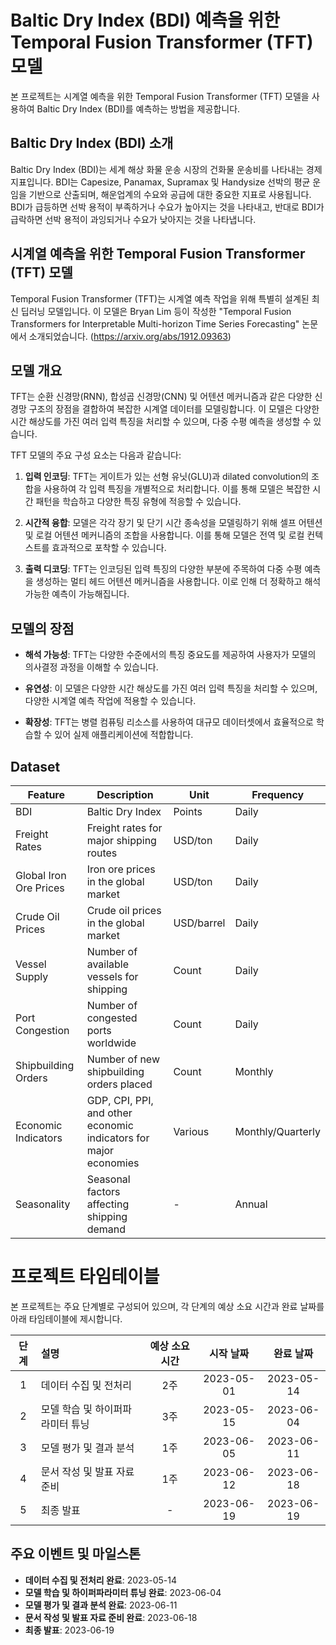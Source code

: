 # Baltic Dry Index (BDI) 예측을 위한 Temporal Fusion Transformer (TFT) 모델

본 프로젝트는 시계열 예측을 위한 Temporal Fusion Transformer (TFT) 모델을 사용하여 Baltic Dry Index (BDI)를 예측하는 방법을 제공합니다. 

## Baltic Dry Index (BDI) 소개

Baltic Dry Index (BDI)는 세계 해상 화물 운송 시장의 건화물 운송비를 나타내는 경제 지표입니다. BDI는 Capesize, Panamax, Supramax 및 Handysize 선박의 평균 운임을 기반으로 산출되며, 해운업계의 수요와 공급에 대한 중요한 지표로 사용됩니다. BDI가 급등하면 선박 용적이 부족하거나 수요가 높아지는 것을 나타내고, 반대로 BDI가 급락하면 선박 용적이 과잉되거나 수요가 낮아지는 것을 나타냅니다.

## 시계열 예측을 위한 Temporal Fusion Transformer (TFT) 모델

Temporal Fusion Transformer (TFT)는 시계열 예측 작업을 위해 특별히 설계된 최신 딥러닝 모델입니다. 이 모델은 Bryan Lim 등이 작성한 "Temporal Fusion Transformers for Interpretable Multi-horizon Time Series Forecasting" 논문에서 소개되었습니다. (https://arxiv.org/abs/1912.09363)

## 모델 개요

TFT는 순환 신경망(RNN), 합성곱 신경망(CNN) 및 어텐션 메커니즘과 같은 다양한 신경망 구조의 장점을 결합하여 복잡한 시계열 데이터를 모델링합니다. 이 모델은 다양한 시간 해상도를 가진 여러 입력 특징을 처리할 수 있으며, 다중 수평 예측을 생성할 수 있습니다.

TFT 모델의 주요 구성 요소는 다음과 같습니다:

1. **입력 인코딩**: TFT는 게이트가 있는 선형 유닛(GLU)과 dilated convolution의 조합을 사용하여 각 입력 특징을 개별적으로 처리합니다. 이를 통해 모델은 복잡한 시간 패턴을 학습하고 다양한 특징 유형에 적응할 수 있습니다.

2. **시간적 융합**: 모델은 각각 장기 및 단기 시간 종속성을 모델링하기 위해 셀프 어텐션 및 로컬 어텐션 메커니즘의 조합을 사용합니다. 이를 통해 모델은 전역 및 로컬 컨텍스트를 효과적으로 포착할 수 있습니다.

3. **출력 디코딩**: TFT는 인코딩된 입력 특징의 다양한 부분에 주목하여 다중 수평 예측을 생성하는 멀티 헤드 어텐션 메커니즘을 사용합니다. 이로 인해 더 정확하고 해석 가능한 예측이 가능해집니다.

## 모델의 장점

- **해석 가능성**: TFT는 다양한 수준에서의 특징 중요도를 제공하여 사용자가 모델의 의사결정 과정을 이해할 수 있습니다.

- **유연성**: 이 모델은 다양한 시간 해상도를 가진 여러 입력 특징을 처리할 수 있으며, 다양한 시계열 예측 작업에 적용할 수 있습니다.

- **확장성**: TFT는 병렬 컴퓨팅 리소스를 사용하여 대규모 데이터셋에서 효율적으로 학습할 수 있어 실제 애플리케이션에 적합합니다.

## Dataset
  
| Feature | Description | Unit | Frequency |
| ------- | ----------- | ---- | --------- |
| BDI | Baltic Dry Index | Points | Daily |
| Freight Rates | Freight rates for major shipping routes | USD/ton | Daily |
| Global Iron Ore Prices | Iron ore prices in the global market | USD/ton | Daily |
| Crude Oil Prices | Crude oil prices in the global market | USD/barrel | Daily |
| Vessel Supply | Number of available vessels for shipping | Count | Daily |
| Port Congestion | Number of congested ports worldwide | Count | Daily |
| Shipbuilding Orders | Number of new shipbuilding orders placed | Count | Monthly |
| Economic Indicators | GDP, CPI, PPI, and other economic indicators for major economies | Various | Monthly/Quarterly |
| Seasonality | Seasonal factors affecting shipping demand | - | Annual |

# 프로젝트 타임테이블

본 프로젝트는 주요 단계별로 구성되어 있으며, 각 단계의 예상 소요 시간과 완료 날짜를 아래 타임테이블에 제시합니다.

| 단계 | 설명 | 예상 소요 시간 | 시작 날짜 | 완료 날짜 |
|:---:|:---|:---:|:---:|:---:|
| 1 | 데이터 수집 및 전처리 | 2주 | 2023-05-01 | 2023-05-14 |
| 2 | 모델 학습 및 하이퍼파라미터 튜닝 | 3주 | 2023-05-15 | 2023-06-04 |
| 3 | 모델 평가 및 결과 분석 | 1주 | 2023-06-05 | 2023-06-11 |
| 4 | 문서 작성 및 발표 자료 준비 | 1주 | 2023-06-12 | 2023-06-18 |
| 5 | 최종 발표 | - | 2023-06-19 | 2023-06-19 |

## 주요 이벤트 및 마일스톤

- **데이터 수집 및 전처리 완료**: 2023-05-14
- **모델 학습 및 하이퍼파라미터 튜닝 완료**: 2023-06-04
- **모델 평가 및 결과 분석 완료**: 2023-06-11
- **문서 작성 및 발표 자료 준비 완료**: 2023-06-18
- **최종 발표**: 2023-06-19
